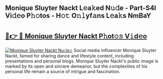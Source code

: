 ## Monique Sluyter Nackt L𝚎a𝚔ed N𝚞𝚍e - Part-S4l Vi𝚍𝚎o P𝚑𝚘tos - H𝚘𝚝 O𝚗𝚕yf𝚊ns L𝚎a𝚔s NmBaY

# <h2><a href="http://kf9ci2.oniu.top/?m=Monique+Sluyter+Nackt">🔗👉 🔴 Monique Sluyter Nackt P𝚑ot𝚘𝚜 V𝚒d𝚎o</a></h2>

[![Monique Sluyter Nackt Nu𝚍e𝚜](https://i.imgur.com/0qMVB7G.gif)](http://kf9ci2.oniu.top/?m=Monique+Sluyter+Nackt)
Social media influencer Monique Sluyter Nackt, famed for sharing dance and lifestyle content, including presentations and personal blogs. Monique Sluyter Nackt's public image is marked by its open and sincere demeanor, but the complexities of his personal life remain a source of intrigue and fascination.  
